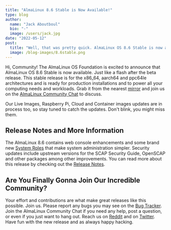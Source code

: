 ```yaml
---
title: "AlmaLinux 8.6 Stable is Now Available!"
type: blog
author:
  name: "Jack Aboutboul"
  bio: "-"
  image: /users/jack.jpg
date: "2022-05-12"
post:
  title: "Well, that was pretty quick. AlmaLinux OS 8.6 Stable is now available for x86_64, aarch64 and ppc64le! Containers and cloud images are coming right up!"
  image: /blog-images/8.6stable.png
---
```


Hi, Community! The AlmaLinux OS Foundation is excited to announce that AlmaLinux OS 8.6 Stable is now available. Just like a flash after the beta release. This stable release is for the x86_64, aarch64 and ppc64le architectures and is ready for production installations and to power all your computing needs and workloads. Grab it from the nearest [mirror](https://mirrors.almalinux.org/isos) and join us on the [AlmaLinux Community Chat](https://chat.almalinux.org/) to discuss.

Our Live Images, Raspberry Pi, Cloud and Container images updates are in process too, so stay tuned to catch the updates. Don't blink, you might miss them.

## Release Notes and More Information

The AlmaLinux 8.6 contains web console enhancements and some brand new [System Roles](https://access.redhat.com/articles/3050101) that make system administration simpler. Security updates include upstream versions for the SCAP Security Guide, OpenSCAP and other packages among other improvements. You can read more about this release by checking out the [Release Notes](https://wiki.almalinux.org/release-notes/8.6.html).

## Are You Finally Gonna Join Our Incredible Community?

Your effort and contributions are what make great releases like this possible. Join us. Please report any bugs you may see on the [Bug Tracker](https://bugs.almalinux.org/). Join the AlmaLinux Community Chat if you need any help, post a question, or even if you just want to hang out. Reach us on [Reddit](https://reddit.com/r/almalinux) and on [Twitter](https://twitter.com/almalinux). Have fun with the new release and as always happy hacking.
